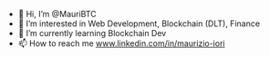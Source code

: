 - 👋 Hi, I’m @MauriBTC
- 👀 I’m interested in Web Development, Blockchain (DLT), Finance
- 🌱 I’m currently learning Blockchain Dev
- 📫 How to reach me www.linkedin.com/in/maurizio-iori

<!---
MauriBTC/MauriBTC is a ✨ special ✨ repository because its `README.md` (this file) appears on your GitHub profile.
You can click the Preview link to take a look at your changes.
--->
